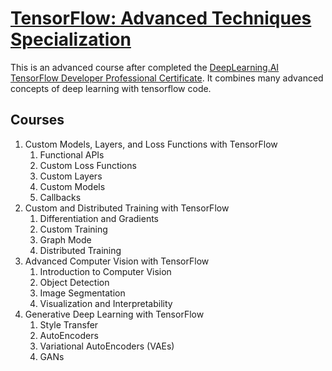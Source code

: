 
# [TensorFlow: Advanced Techniques Specialization](https://www.coursera.org/specializations/tensorflow-advanced-techniques)

This is an advanced course after completed the [DeepLearning.AI TensorFlow Developer Professional Certificate](). It combines many advanced concepts of deep learning with tensorflow code. 


## Courses

1. Custom Models, Layers, and Loss Functions with TensorFlow
	1. Functional APIs
	2. Custom Loss Functions
	3. Custom Layers 
	4. Custom Models
	5. Callbacks
2. Custom and Distributed Training with TensorFlow
	1. Differentiation and Gradients
	2. Custom Training
	3. Graph Mode
	4. Distributed Training
3. Advanced Computer Vision with TensorFlow
	1. Introduction to Computer Vision
	2. Object Detection
	3. Image Segmentation
	4. Visualization and Interpretability
4. Generative Deep Learning with TensorFlow 
	1. Style Transfer
	2. AutoEncoders
	3. Variational AutoEncoders (VAEs)
	4. GANs


